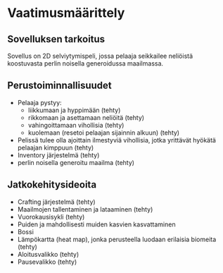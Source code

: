 # Vaatimusmäärittely

## Sovelluksen tarkoitus

Sovellus on 2D selviytymispeli, jossa pelaaja seikkailee neliöistä koostuvasta perlin noisella generoidussa maailmassa.

## Perustoiminnallisuudet

* Pelaaja pystyy:
	* liikkumaan ja hyppimään (tehty)
	* rikkomaan ja asettamaan neliöitä (tehty)
	* vahingoittamaan vihollisia (tehty)
	* kuolemaan (resetoi pelaajan sijainnin alkuun) (tehty)
* Pelissä tulee olla ajoittain ilmestyviä vihollisia, jotka yrittävät hyökätä pelaajan kimppuun (tehty)
* Inventory järjestelmä (tehty)
* perlin noisella generoitu maailma (tehty)

## Jatkokehitysideoita

* Crafting järjestelmä (tehty)
* Maailmojen tallentaminen ja lataaminen (tehty)
* Vuorokausisykli (tehty)
* Puiden ja mahdollisesti muiden kasvien kasvattaminen
* Bossi
* Lämpökartta (heat map), jonka perusteella luodaan erilaisia biomeita (tehty)
* Aloitusvalikko (tehty)
* Pausevalikko (tehty)

